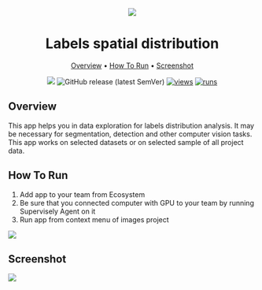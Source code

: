 <div align="center" markdown> 

<img src="https://i.imgur.com/MGi3NXG.jpg"/>

# Labels spatial distribution
  
<p align="center">

  <a href="#overview">Overview</a> •
  <a href="#How-To-Run">How To Run</a> •
  <a href="#Explanation">Screenshot</a>
</p>

[![](https://img.shields.io/badge/slack-chat-green.svg?logo=slack)](https://supervisely.com/slack) 
![GitHub release (latest SemVer)](https://img.shields.io/github/v/release/supervisely-ecosystem/labels-spatial-distribution)
[![views](https://app.supervisely.com/img/badges/views/supervisely-ecosystem/labels-spatial-distribution.png)](https://supervisely.com)
[![runs](https://app.supervisely.com/img/badges/runs/supervisely-ecosystem/labels-spatial-distribution.png)](https://supervisely.com)

</div>

## Overview 

This app helps you in data exploration for labels distribution analysis. It may be necessary for segmentation, detection and other computer vision tasks. This app works on selected datasets or on selected sample of all project data.

## How To Run

1. Add app to your team from Ecosystem
2. Be sure that you connected computer with GPU to your team by running Supervisely Agent on it
3. Run app from context menu of images project

<img src="https://i.imgur.com/31rdu2F.png" />


## Screenshot

<img src="https://i.imgur.com/G2hWaGf.png"/>